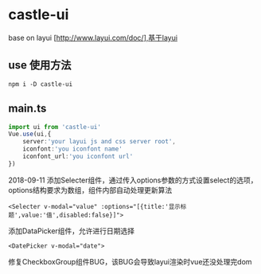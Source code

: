# castle-ui
base on layui [http://www.layui.com/doc/],基于layui
## use 使用方法
```shell
npm i -D castle-ui
```
## main.ts
```typescript
import ui from 'castle-ui'
Vue.use(ui,{
    server:'your layui js and css server root',
    iconfont:'you iconfont name'
    iconfont_url:'you iconfont url'
})
```


2018-09-11
添加Selecter组件，通过传入options参数的方式设置select的选项，options结构要求为数组，组件内部自动处理更新算法
```
<Selecter v-modal="value" :options="[{title:'显示标题',value:'值',disabled:false}]">
```
添加DataPicker组件，允许进行日期选择
```
<DatePicker v-modal="date">
```
修复CheckboxGroup组件BUG，该BUG会导致layui渲染时vue还没处理完dom
